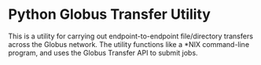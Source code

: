 Python Globus Transfer Utility
==============================

This is a utility for carrying out endpoint-to-endpoint file/directory transfers across the Globus network. The utility functions like a *NIX command-line program, and uses the Globus Transfer API to submit jobs.
